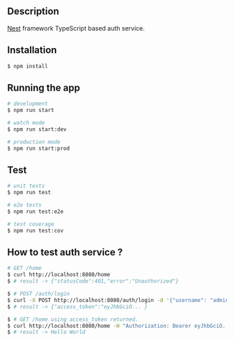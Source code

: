 ## Description

[Nest](https://github.com/nestjs/nest) framework TypeScript based auth service.

## Installation

```bash
$ npm install
```

## Running the app

```bash
# development
$ npm run start

# watch mode
$ npm run start:dev

# production mode
$ npm run start:prod
```

## Test

```bash
# unit tests
$ npm run test

# e2e tests
$ npm run test:e2e

# test coverage
$ npm run test:cov
```

## How to test auth service ?

```bash
# GET /home
$ curl http://localhost:8080/home
$ # result -> {"statusCode":401,"error":"Unauthorized"}

$ # POST /auth/login
$ curl -X POST http://localhost:8080/auth/login -d '{"username": "admin", "password": "1234"}' -H "Content-Type: application/json"
$ # result -> {"access_token":"eyJhbGciO... }

$ # GET /home using access_token returned.
$ curl http://localhost:8080/home -H "Authorization: Bearer eyJhbGciO..."
$ # result -> Hello World
```


